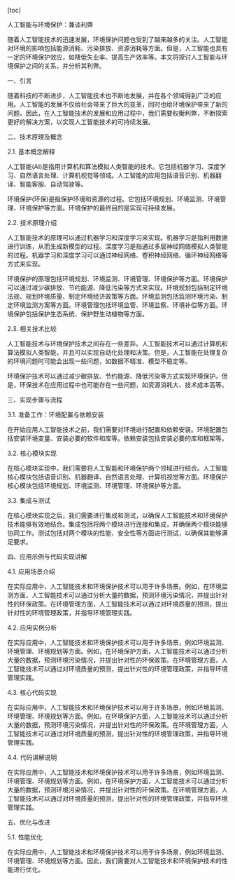 
[toc]                    
                
                
人工智能与环境保护：兼谈利弊

随着人工智能技术的迅速发展，环境保护问题也受到了越来越多的关注。人工智能对环境的影响包括能源消耗、污染排放、资源消耗等方面。但是，人工智能也具有一定的环境保护效应，如降低失业率、提高生产效率等。本文将探讨人工智能与环境保护之间的关系，并分析其利弊。

一、引言

随着科技的不断进步，人工智能技术也不断地发展，并在各个领域得到广泛的应用。人工智能的发展不仅给社会带来了巨大的变革，同时也给环境保护带来了新的问题。因此，在人工智能技术的发展和应用过程中，我们需要权衡利弊，不断探索更好的解决方案，以实现人工智能技术的可持续发展。

二、技术原理及概念

2.1. 基本概念解释

人工智能(AI)是指用计算机和算法模拟人类智能的技术。它包括机器学习、深度学习、自然语言处理、计算机视觉等领域。人工智能的应用包括语音识别、机器翻译、智能客服、自动驾驶等。

环境保护(环保)是指保护环境和资源的过程。它包括环境规划、环境监测、环境管理、环境保护等方面。环境保护的最终目的是实现可持续发展。

2.2. 技术原理介绍

人工智能技术的原理可以通过机器学习和深度学习来实现。机器学习是指利用数据进行训练，从而生成新模型的过程。深度学习是指通过多层神经网络模拟人类智能的过程。机器学习和深度学习可以通过神经网络、卷积神经网络、循环神经网络等方式来实现。

环境保护的原理包括环境规划、环境监测、环境管理、环境保护等方面。环境保护可以通过减少碳排放、节约能源、降低污染等方式来实现。环境规划包括制定环境法规、规划环境质量、制定环境经济政策等方面。环境监测包括监测环境污染、制定环境监测方案等方面。环境管理包括环境监管、环境监察、环境补偿等方面。环境保护包括保护生态系统、保护野生动植物等方面。

2.3. 相关技术比较

人工智能技术与环境保护技术之间存在一些差异。人工智能技术可以通过计算机和算法模拟人类智能，并且可以实现自动化处理和决策。但是，人工智能在处理复杂的环境问题时可能会出现一些问题，如数据不精准、模型不稳定等。

环境保护技术可以通过减少碳排放、节约能源、降低污染等方式实现环境保护。但是，环保技术在应用过程中也可能存在一些问题，如资源消耗大、技术成本高等。

三、实现步骤与流程

3.1. 准备工作：环境配置与依赖安装

在开始应用人工智能技术之前，我们需要对环境进行配置和依赖安装。环境配置包括安装环境变量、安装必要的软件和库等。依赖安装包括安装必要的库和框架等。

3.2. 核心模块实现

在核心模块实现中，我们需要将人工智能和环境保护两个领域进行结合。人工智能核心模块包括语音识别、机器翻译、自然语言处理、计算机视觉等方面。环境保护核心模块包括环境规划、环境监测、环境管理、环境保护等方面。

3.3. 集成与测试

在核心模块实现之后，我们需要进行集成和测试，以确保人工智能技术和环境保护技术能够有效地结合。集成包括将两个模块进行连接和集成，并确保两个模块能够协同工作。测试包括对两个模块的性能、安全性等方面进行测试，以确保其能够满足要求。

四、应用示例与代码实现讲解

4.1. 应用场景介绍

在实际应用中，人工智能技术和环境保护技术可以用于许多场景。例如，在环境监测方面，人工智能技术可以通过分析大量的数据，预测环境污染情况，并提出针对性的环保政策。在环境管理方面，人工智能技术可以通过对环境质量的预测，提出针对性的环境管理政策，并指导环境管理实践。

4.2. 应用实例分析

在实际应用中，人工智能技术和环境保护技术可以用于许多场景，例如环境监测、环境管理、环境规划等方面。例如，在环境保护方面，人工智能技术可以通过分析大量的数据，预测环境污染情况，并提出针对性的环保政策。在环境管理方面，人工智能技术可以通过对环境质量的预测，提出针对性的环境管理政策，并指导环境管理实践。

4.3. 核心代码实现

在实际应用中，人工智能技术和环境保护技术可以用于许多场景，例如环境监测、环境管理、环境规划等方面。例如，在环境保护方面，人工智能技术可以通过分析大量的数据，预测环境污染情况，并提出针对性的环保政策。在环境管理方面，人工智能技术可以通过对环境质量的预测，提出针对性的环境管理政策，并指导环境管理实践。

4.4. 代码讲解说明

在实际应用中，人工智能技术和环境保护技术可以用于许多场景，例如环境监测、环境管理、环境规划等方面。例如，在环境保护方面，人工智能技术可以通过分析大量的数据，预测环境污染情况，并提出针对性的环保政策。在环境管理方面，人工智能技术可以通过对环境质量的预测，提出针对性的环境管理政策，并指导环境管理实践。

五、优化与改进

5.1. 性能优化

在实际应用中，人工智能技术和环境保护技术可以用于许多场景，例如环境监测、环境管理、环境规划等方面。因此，我们需要对人工智能技术和环境保护技术的性能进行优化。

